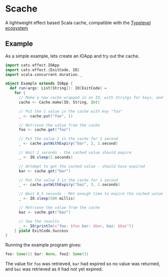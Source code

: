 # Scache

A lightweight effect based Scala cache, compatible with the [Typelevel ecosystem](https://typelevel.org/cats/typelevelEcosystem.html)

## Example

As a simple example, lets create an IOApp and try out the cache.

```scala
import cats.effect.IOApp
import cats.effect.{ExitCode, IO}
import scala.concurrent.duration._

object Example extends IOApp {
  def run(args: List[String]): IO[ExitCode] =
    for {
      // Make a new cache wrapped in an IO, with Strings for keys, and Ints for values
      cache <- Cache.make[IO, String, Int]

      // Put the 1 value in the cache with key "foo"
      _ <- cache.put("foo", 1)

      // Retrieve the value from the cache
      foo <- cache.get("foo")

      // Put the value 2 in the cache for 1 second
      _ <- cache.putWithExpiry("bar", 2, 1.second)

      // Wait 2 seconds - the cached value should expire
      _ <- IO.sleep(2.seconds)

      // Attempt to get the cached value - should have expired
      bar <- cache.get("bar")

      // Put the value 3 in the cache for 1 second
      _ <- cache.putWithExpiry("baz", 3, 1.seconds)

      // Wait 0.5 seconds - Mot enough time to expire the cached value
      _ <- IO.sleep(500.millis)

      // Retrieve the value from the cache
      baz <- cache.get("baz")

      // See the results
      _ <- IO(println(s"foo: $foo bar: $bar, baz: $baz"))
    } yield ExitCode.Success
}
```

Running the example program gives:

```scala
foo: Some(1) bar: None, foo2: Some(3)
```

The value for `foo` was retrieved, `bar` had expired so no value was
returned, and `baz` was retrieved as it had not yet expired.
